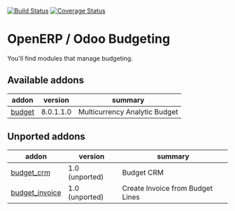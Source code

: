 [![Build Status](https://travis-ci.org/OCA/account-budgeting.svg?branch=master)](https://travis-ci.org/OCA/account-budgeting)
[![Coverage Status](https://coveralls.io/repos/OCA/account-budgeting/badge.png?branch=master)](https://coveralls.io/r/OCA/account-budgeting?branch=master)

OpenERP / Odoo Budgeting
========================

You'll find modules that manage budgeting.

[//]: # (addons)

Available addons
----------------
addon | version | summary
--- | --- | ---
[budget](budget/) | 8.0.1.1.0 | Multicurrency Analytic Budget


Unported addons
---------------
addon | version | summary
--- | --- | ---
[budget_crm](budget_crm/) | 1.0 (unported) | Budget CRM
[budget_invoice](budget_invoice/) | 1.0 (unported) | Create Invoice from Budget Lines

[//]: # (end addons)
